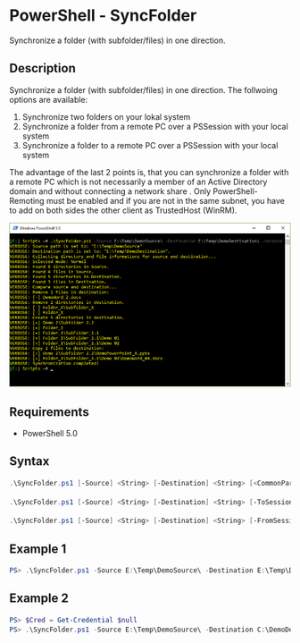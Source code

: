 # PowerShell - SyncFolder

Synchronize a folder (with subfolder/files) in one direction.

## Description

Synchronize a folder (with subfolder/files) in one direction. The follwoing options are available:
      
1. Synchronize two folders on your lokal system
2. Synchronize a folder from a remote PC over a PSSession with your local system 
3. Synchronize a folder to a remote PC over a PSSession with your local system 

The advantage of the last 2 points is, that you can synchronize a folder with a remote PC which is not necessarily a member of an Active Directory domain and without connecting a network share . Only PowerShell-Remoting must be enabled and if you are not in the same subnet, you have to add on both sides the other client as TrustedHost (WinRM).

![Screenshot](Documentation/Images/SyncFolder.png?raw=true "SyncFolder")

## Requirements

  * PowerShell 5.0

## Syntax

```powershell
.\SyncFolder.ps1 [-Source] <String> [-Destination] <String> [<CommonParameters>]

.\SyncFolder.ps1 [-Source] <String> [-Destination] <String> [-ToSession] [-ComputerName] <String> [[-Credential] <PSCredential>] [<CommonParameters>]

.\SyncFolder.ps1 [-Source] <String> [-Destination] <String> [-FromSession] [-ComputerName] <String> [[-Credential] <PSCredential>] [<CommonParameters>]
```

## Example 1

```powershell
PS> .\SyncFolder.ps1 -Source E:\Temp\DemoSource\ -Destination E:\Temp\DemoDestination\ -Verbose
```

## Example 2

```powershell
PS> $Cred = Get-Credential $null
PS> .\SyncFolder.ps1 -Source E:\Temp\DemoSource\ -Destination C:\DemoDestination\ -ToSession -ComputerName TEST-DEVICE-01 -Credential $Cred -Verbose
```

